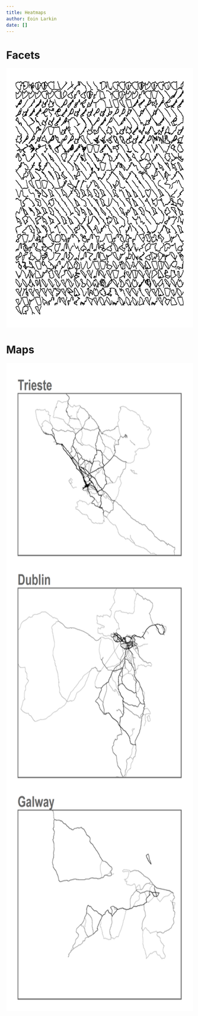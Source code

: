 ```yaml
---
title: Heatmaps
author: Eoin Larkin
date: []
---
```


# Facets

<img src="/./heatmaps_files/facets001.png" alt="Facets plot" width="700px" height="700px"/>

# Maps

<img src="/./heatmaps_files/map_merge.png" alt="Heatmap plot" width="700px" height="1750px"/>

